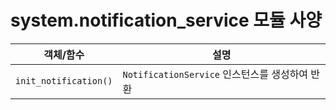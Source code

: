 # system.notification_service 모듈 사양

| 객체/함수 | 설명 |
|-----------|------|
| `init_notification()` | `NotificationService` 인스턴스를 생성하여 반환 |
